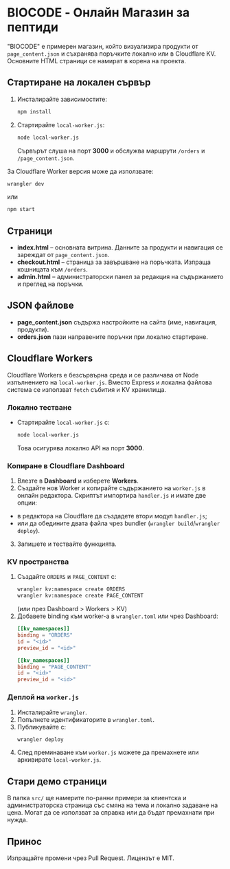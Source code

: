 # BIOCODE - Онлайн Магазин за пептиди

"BIOCODE" е примерен магазин, който визуализира продукти от `page_content.json` и съхранява поръчките локално или в Cloudflare KV. Основните HTML страници се намират в корена на проекта.

## Стартиране на локален сървър
1. Инсталирайте зависимостите:
   ```bash
   npm install
   ```
2. Стартирайте `local-worker.js`:
   ```bash
   node local-worker.js
   ```
   Сървърът слуша на порт **3000** и обслужва маршрути `/orders` и `/page_content.json`.

За Cloudflare Worker версия може да използвате:
```bash
wrangler dev
```
или
```bash
npm start
```

## Страници
- **index.html** – основната витрина. Данните за продукти и навигация се зареждат от `page_content.json`.
- **checkout.html** – страница за завършване на поръчката. Изпраща кошницата към `/orders`.
- **admin.html** – администраторски панел за редакция на съдържанието и преглед на поръчки.

## JSON файлове
- **page_content.json** съдържа настройките на сайта (име, навигация, продукти).
- **orders.json** пази направените поръчки при локално стартиране.

## Cloudflare Workers
Cloudflare Workers е безсървърна среда и се различава от Node изпълнението на `local-worker.js`.
Вместо Express и локална файлова система се използват `fetch` събития и KV хранилища.

### Локално тестване
- Стартирайте `local-worker.js` с:
  ```bash
  node local-worker.js
  ```
  Това осигурява локално API на порт **3000**.

### Копиране в Cloudflare Dashboard
1. Влезте в **Dashboard** и изберете **Workers**.
2. Създайте нов Worker и копирайте съдържанието на `worker.js` в онлайн редактора. Скриптът импортира `handler.js` и имате две опции:
- в редактора на Cloudflare да създадете втори модул `handler.js`;
- или да обедините двата файла чрез bundler (`wrangler build`/`wrangler deploy`).
3. Запишете и тествайте функцията.

### KV пространства
1. Създайте `ORDERS` и `PAGE_CONTENT` с:
   ```bash
   wrangler kv:namespace create ORDERS
   wrangler kv:namespace create PAGE_CONTENT
   ```
   (или през Dashboard > Workers > KV)
2. Добавете binding към worker-а в `wrangler.toml` или чрез Dashboard:
   ```toml
   [[kv_namespaces]]
   binding = "ORDERS"
   id = "<id>"
   preview_id = "<id>"

   [[kv_namespaces]]
   binding = "PAGE_CONTENT"
   id = "<id>"
   preview_id = "<id>"
   ```

### Деплой на `worker.js`
1. Инсталирайте `wrangler`.
2. Попълнете идентификаторите в `wrangler.toml`.
3. Публикувайте с:
   ```bash
   wrangler deploy
   ```
4. След преминаване към `worker.js` можете да премахнете или архивирате `local-worker.js`.

## Стари демо страници
В папка `src/` ще намерите по-ранни примери за клиентска и администраторска страница със смяна на тема и локално задаване на цена. Могат да се използват за справка или да бъдат премахнати при нужда.

## Принос
Изпращайте промени чрез Pull Request. Лицензът е MIT.
